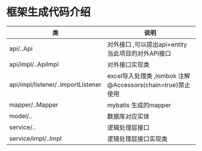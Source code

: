 # 框架生成代码介绍

| 类                                  | 说明                                              |
|------------------------------------|-------------------------------------------------|
| api/..Api                          | 对外接口 ,可以提出api+entity当此项目的对外API接口                |
| api/impl/..ApiImpl                 | 对外接口实现类                                         |
| api/impl/listener/..ImportListener | excel导入处理类 ,lombok 注解@Accessors(chain=true)禁止使用 |
| mapper/..Mapper                    | mybatis 生成的mapper                               |
| model/..                           | 数据库对应实体                                         |
| service/..                         | 逻辑处理层接口                                         |
| service/impl/..Impl                | 逻辑处理层接口实现类                                      |
